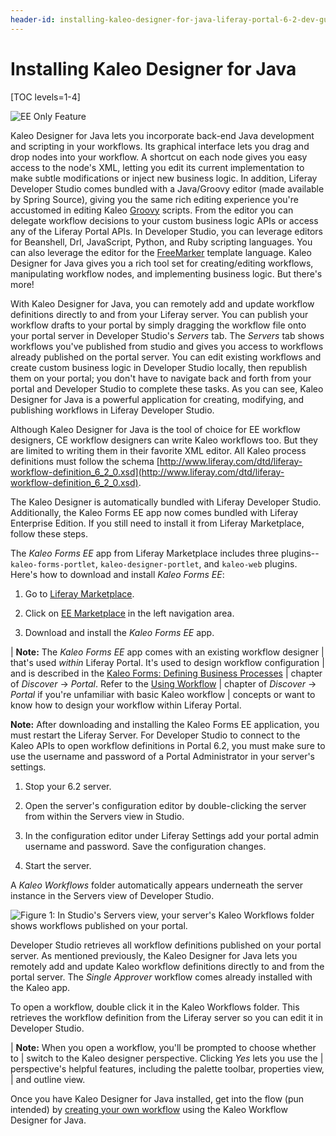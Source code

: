 ```yaml
---
header-id: installing-kaleo-designer-for-java-liferay-portal-6-2-dev-guide-07-en
---
```


# Installing Kaleo Designer for Java

[TOC levels=1-4]

![EE Only Feature](../../images/ee-feature-web.png)

Kaleo Designer for Java lets you incorporate back-end Java development and
scripting in your workflows. Its graphical interface lets you drag and drop
nodes into your workflow. A shortcut on each node gives you easy access to the
node's XML, letting you edit its current implementation to make subtle
modifications or inject new business logic. In addition, Liferay Developer
Studio comes bundled with a Java/Groovy editor (made available by Spring
Source), giving you the same rich editing experience you're accustomed in
editing Kaleo [Groovy](http://groovy.codehaus.org/Documentation) scripts. From
the editor you can delegate workflow decisions to your custom business logic
APIs or access any of the Liferay Portal APIs. In Developer Studio, you can
leverage editors for Beanshell, Drl, JavaScript, Python, and Ruby scripting
languages. You can also leverage the editor for the [FreeMarker](http://freemarker.sourceforge.net/)
template language. Kaleo Designer for Java gives you a rich tool set for
creating/editing workflows, manipulating workflow nodes, and implementing
business logic. But there's more!

With Kaleo Designer for Java, you can remotely add and update workflow
definitions directly to and from your Liferay server. You can publish your
workflow drafts to your portal by simply dragging the workflow file onto your
portal server in Developer Studio's *Servers* tab. The *Servers* tab shows
workflows you've published from studio and gives you access to workflows already
published on the portal server. You can edit existing workflows and create
custom business logic in Developer Studio locally, then republish them on your
portal; you don't have to navigate back and forth from your portal and Developer
Studio to complete these tasks. As you can see, Kaleo Designer for Java is a
powerful application for creating, modifying, and publishing workflows in
Liferay Developer Studio. 

Although Kaleo Designer for Java is the tool of choice for EE workflow
designers, CE workflow designers can write Kaleo workflows too. But they are
limited to writing them in their favorite XML editor. All Kaleo process
definitions must follow the schema
[http://www.liferay.com/dtd/liferay-workflow-definition_6_2_0.xsd](http://www.liferay.com/dtd/liferay-workflow-definition_6_2_0.xsd).

The Kaleo Designer is automatically bundled with Liferay Developer Studio.
Additionally, the Kaleo Forms EE app now comes bundled with Liferay Enterprise
Edition. If you still need to install it from Liferay Marketplace, follow these
steps.

The *Kaleo Forms EE* app from Liferay Marketplace includes three
plugins--`kaleo-forms-portlet`, `kaleo-designer-portlet`, and `kaleo-web`
plugins. Here's how to download and install *Kaleo Forms EE*:

1.  Go to [Liferay Marketplace](https://www.liferay.com/marketplace).

2.  Click on [EE
    Marketplace](http://www.liferay.com/marketplace/-/mp/category/12729032) in
    the left navigation area.

3.  Download and install the *Kaleo Forms EE* app.

| **Note:** The *Kaleo Forms EE* app comes with an existing workflow designer
| that's used *within* Liferay Portal. It's used to design workflow configuration
| and is described in the [Kaleo Forms: Defining Business Processes](/docs/6-2/user/-/knowledge_base/u/kaleo-forms-defining-business-processes)
| chapter of *Discover* &rarr; *Portal*. Refer to the [Using Workflow](/docs/6-2/user/-/knowledge_base/u/using-workflow)
| chapter of *Discover* &rarr; *Portal* if you're unfamiliar with basic Kaleo workflow
| concepts or want to know how to design your workflow within Liferay Portal.

**Note:** After downloading and installing the Kaleo Forms EE application, you must
restart the Liferay Server. For Developer Studio to connect to the Kaleo APIs to
open workflow definitions in Portal 6.2, you must make sure to use the username
and password of a Portal Administrator in your server's settings. 

1. Stop your 6.2 server.

2. Open the server's configuration editor by double-clicking the server from
within the Servers view in Studio.

3. In the configuration editor under Liferay Settings add your portal admin
username and password. Save the configuration changes. 

4. Start the server.

A *Kaleo Workflows* folder automatically appears underneath the server instance
in the Servers view of Developer Studio. 

![Figure 1: In Studio's *Servers* view, your server's Kaleo Workflows folder shows workflows published on your portal.](../../images/kaleo-1.png)

Developer Studio retrieves all workflow definitions published on your portal
server. As mentioned previously, the Kaleo Designer for Java lets you remotely
add and update Kaleo workflow definitions directly to and from the portal
server. The *Single Approver* workflow comes already installed with the Kaleo
app. 

To open a workflow, double click it in the Kaleo Workflows folder. This
retrieves the workflow definition from the Liferay server so you can edit it in
Developer Studio. 

| **Note:** When you open a workflow, you'll be prompted to choose whether to
| switch to the Kaleo designer perspective. Clicking *Yes* lets you use the
| perspective's helpful features, including the palette toolbar, properties view,
| and outline view.

Once you have Kaleo Designer for Java installed, get into the flow (pun
intended) by [creating your own workflow](/docs/6-2/tutorials/-/knowledge_base/t/creating-a-workflow-definition-with-kaleo-designer-for-java) using the Kaleo Workflow Designer for
Java. 

<!-- ## Related Topics -->


